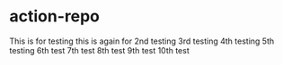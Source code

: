 # action-repo


This is for testing
this is again for 2nd testing
3rd testing
4th testing
5th testing
6th test
7th test
8th test
9th test
10th test

